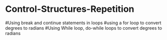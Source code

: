 # Control-Structures-Repetition
#Using break and continue statements in loops
#using a for loop to convert degrees to radians
#Using While loop, do-while loops to convert degrees to radians
